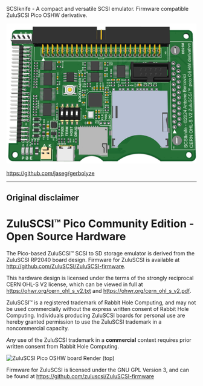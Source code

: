 SCSIknife - A compact and versatile SCSI emulator.
Firmware compatible ZuluSCSI Pico OSHW derivative.

<img width="600px" src="images/scsiknifeboard.jpg" />


https://github.com/jaseg/gerbolyze

---------------------------
Original disclaimer
---------------------------

ZuluSCSI™ Pico Community Edition - Open Source Hardware
========================

The Pico-based ZuluSCSI™ SCSI to SD storage emulator is derived from the ZuluSCSI RP2040 board design. Firmware for ZuluSCSI is available at http://github.com/ZuluSCSI/ZuluSCSI-firmware.

This hardware design is licensed under the terms of the strongly reciprocal CERN OHL-S V2 license, which can be viewed in full at https://ohwr.org/cern_ohl_s_v2.txt and https://ohwr.org/cern_ohl_s_v2.pdf. 

ZuluSCSI™ is a registered trademark of Rabbit Hole Computing, and may not be used commercially without the express written consent of Rabbit Hole Computing. Individuals producing ZuluSCSI boards for personal use are hereby granted permission to use the ZuluSCSI trademark in a noncommercial capacity.

_Any_ use of the ZuluSCSI trademark in a **commercial** context requires prior written consent from Rabbit Hole Computing.

<img alt="ZuluSCSI Pico OSHW board Render (top)" width="600px" src="images/ZuluSCSI-Pico-OSHW-Rev2023c-render-top.png" />

Firmware for ZuluSCSI is licensed under the GNU GPL Version 3, and can be found at https://github.com/zuluscsi/ZuluSCSI-firmware
